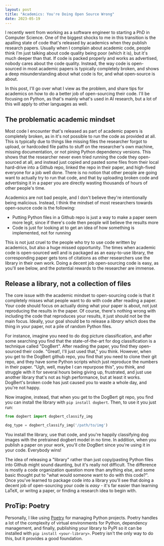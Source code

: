 ```yaml
---
layout: post
title: "Academics: You're Doing Open Source Wrong"
date: 2023-05-19
---
```


I recently went from working as a software engineer to starting a PhD in Computer Science. One of the biggest shocks to me in this transition is the apalling state of code that's released by academics when they publish research papers. Usually when I complain about academic code, people think I'm just talking about code quality being poor (which it is), but it's much deeper than that. If code is packed properly and works as advertised, nobody cares about the code quality. Instead, the way code is open-sourced in most academic papers is typically completely broken, and shows a deep misunderstanding about what code is for, and what open-source is about.

In this post, I'll go over what I view as the problem, and share tips for academics on how to do a better job of open-sourcing their code. I'll be focusing on Python, as that's mainly what's used in AI research, but a lot of this will apply to other languages as well.

## The problematic academic mindset

Most code I encounter that's released as part of academic papers is completely broken, as in it's not possible to run the code as provided at all. This is typically due to things like missing files the researcher forgot to upload, or hardcoded file paths to stuff on the researcher's own machine, missing documentation, or not pining Python dependency versions. This shows that the researcher never even tried running the code they open-sourced at all, and instead just copied and pasted some files from their local hard-drive into a Github repo, linked the repo in their paper, and high-fived everyone for a job well done. There is no notion that other people are going want to actually try to run that code, and that by uploading broken code and advertising it in a paper you are directly wasting thousands of hours of other people's time.

Academics are not bad people, and I don't believe they're intentionally being malicious. Instead, I think the mindset of most researchers towards open-source code is the following:

- Putting Python files in a Github repo is just a way to make a paper seem more legit, since if there's code then people will believe the results more
- Code is just for looking at to get an idea of how something is implemented, not for running

This is not just cruel to the people who try to use code written by academics, but also a huge missed opportunity. The times when academic code is open-sourced well and is packaged as an easy-to-use library, the corresponding paper gets tons of citations as other researchers use the library in their own work. Doing a decent job open-sourcing code is easy, as you'll see below, and the potential rewards to the researcher are immense.

## Release a library, not a collection of files

The core issue with the academic mindset to open-sourcing code is that it completely misses what people want to do with code after reading a paper. Your code should focus on actually doing what your paper is about, not just reproducing the results in the paper. Of course, there's nothing wrong with including the code that reproduces your results, it just should not be the main focus. Ideally, your goal should be to release a _library_ which does the thing in your paper, not a pile of random Python files.

For instance, imagine you need to do dog picture classification, and after some searching you find that the state-of-the-art for dog classification is a technique called "DogBert". After reading the paper, you find they open-sourced their code. "Great!, I'll just used that," you think. However, when you get to the DogBert github repo, you find that you need to clone their git repo, and they have some Python scripts which just reproduce the numbers in their paper. "Ugh, well, maybe I can repurpose this", you think, and struggle with it for several hours being giving up, frustrated, and just use another library that's not as high performance, but at least it works. DogBert's broken code has just caused you to waste a whole day, and you're not happy.

Now imagine, instead, that when you get to the DogBert git repo, you find you can install the library with `pip install dogbert`. Then, to use it you just run:

```python
from dogbert import dogbert_classify_img

dog_type = dogbert_classify_img('/path/to/img')
```

You install the library, use that code, and you're happily classifying dog images with the pretrained dogbert model in no time. In addition, when you publish a paper on your work, you'll cite DogBert since you're using it in your code. Everybody wins!

The idea of releasing a "library" rather than just copy/pasting Python files into Github might sound daunting, but it's really not difficult. The difference is mostly a code organization question more than anything else, and some basic thought put to "what would someone want to do with this code?". Once you've learned to package code into a library you'll see that doing a decent job of open-sourcing your code is _easy_ - it's far easier than learning LaTeX, or writng a paper, or finding a research idea to begin with.

## ProTip: Poetry

Personally, I like using [Poetry](https://python-poetry.org/) for managing Python projects. Poetry handles a lot of the complexity of virtual environments for Python, dependency management, and finally, publishing your library to PyPI so it can be installed with `pip install <your-library>`. Poetry isn't the only way to do this, but it provides a good foundation.
